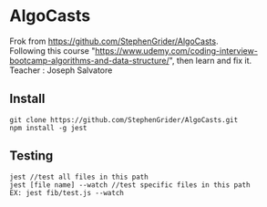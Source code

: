 # AlgoCasts
Frok from https://github.com/StephenGrider/AlgoCasts.  
Following this course  "https://www.udemy.com/coding-interview-bootcamp-algorithms-and-data-structure/", then learn and fix it.  
Teacher : Joseph Salvatore  

## Install
```
git clone https://github.com/StephenGrider/AlgoCasts.git  
npm install -g jest
```

## Testing
```
jest //test all files in this path  
jest [file name] --watch //test specific files in this path  
EX: jest fib/test.js --watch  
```